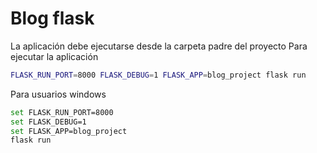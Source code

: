 # Blog flask


La aplicación debe ejecutarse desde la carpeta padre del proyecto
Para ejecutar la aplicación
```bash
FLASK_RUN_PORT=8000 FLASK_DEBUG=1 FLASK_APP=blog_project flask run
```

Para usuarios windows
```bash
set FLASK_RUN_PORT=8000 
set FLASK_DEBUG=1 
set FLASK_APP=blog_project
flask run
```
